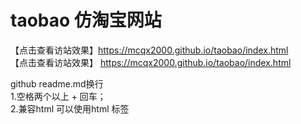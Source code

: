 # taobao    仿淘宝网站
 【点击查看访站效果】https://mcqx2000.github.io/taobao/index.html  
 【点击查看访站效果】 https://mcqx2000.github.io/taobao/index.html
 
 github readme.md换行 <br/>1.空格两个以上 + 回车；<br/>2.兼容html 可以使用html 标签<br/>
